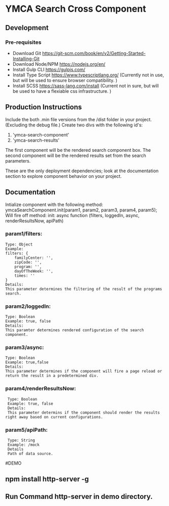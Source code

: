 # YMCA Search Cross Component
## Development
### Pre-requisites
- Download Git
  https://git-scm.com/book/en/v2/Getting-Started-Installing-Git
- Download Node/NPM
  https://nodejs.org/en/
- Install Gulp CLI
  https://gulpjs.com/
- Install Type Script
  https://www.typescriptlang.org/ (Currently not in use, but will be used to ensure browser compatibility. )
- Install SCSS
  https://sass-lang.com/install (Current not in sure, but will be used to have a flexiable css infrastructure. )

## Production Instructions
Include the both .min file versions from the /dist folder in your project. (Excluding the debug file.)
Create two divs with the following id's: 
1. 'ymca-search-component'
2. 'ymca-search-results'

The first component will be the rendered search component box.
The second component will be the rendered results set from the search parameters. 

These are the only deployment dependencies; look at the documentation section to explore component behavior on your project. 

## Documentation
Intialize component with the following method:
ymcaSearchComponent.init(param1, param2, param3, param4, param5);
Will fire off method:
init: async function (filters, loggedIn, async, renderResultsNow, apiPath)

### param1/filters:
    Type: Object
    Example:
    filters: {
        familyCenter: '',
        zipCode: '',
        program: '',
        dayOfTheWeek: '',
        times: ''
    }
    Details:
    This parameter determines the filtering of the result of the programs search.

### param2/loggedIn:
    Type: Boolean
    Example: true, false
    Details:
    This paramter determines rendered configuration of the search component.
### param3/async:
    Type: Boolean
    Example: true,false
    Details:
    This parameter determines if the component will fire a page reload or return the result in a predetermined div.
### param4/renderResultsNow:
     Type: Boolean
     Example: true, false
     Details:
     This parameter determins if the component should render the results right away based on current configurations. 
### param5/apiPath:
     Type: String
     Example: /mock 
     Details
     Path of data source. 
#DEMO
## npm install http-server -g
## Run Command http-server in demo directory.
